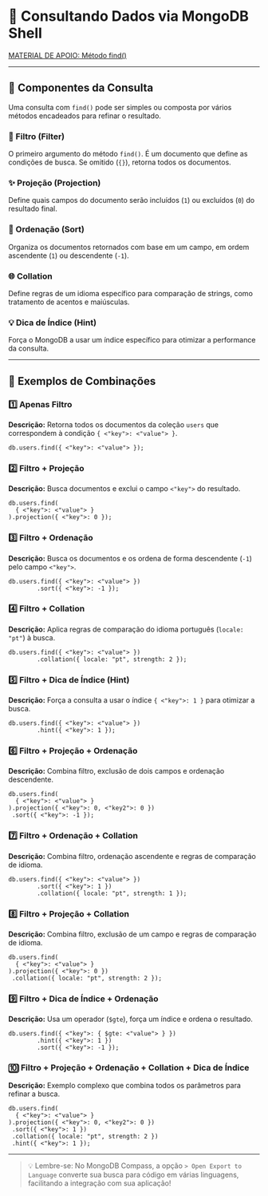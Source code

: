 # 🔎 Consultando Dados via MongoDB Shell

[MATERIAL DE APOIO: Método find()](https://www.mongodb.com/docs/manual/reference/method/db.collection.find/)

---

## 🔹 Componentes da Consulta

Uma consulta com `find()` pode ser simples ou composta por vários métodos encadeados para refinar o resultado.

### 📄 Filtro (Filter)
O primeiro argumento do método `find()`. É um documento que define as condições de busca. Se omitido (`{}`), retorna todos os documentos.

### ✨ Projeção (Projection)
Define quais campos do documento serão incluídos (`1`) ou excluídos (`0`) do resultado final.

### 🔢 Ordenação (Sort)
Organiza os documentos retornados com base em um campo, em ordem ascendente (`1`) ou descendente (`-1`).

### 🌐 Collation
Define regras de um idioma específico para comparação de strings, como tratamento de acentos e maiúsculas.

### 💡 Dica de Índice (Hint)
Força o MongoDB a usar um índice específico para otimizar a performance da consulta.

---

## 🧩 Exemplos de Combinações

### 1️⃣ Apenas Filtro
**Descrição:** Retorna todos os documentos da coleção `users` que correspondem à condição `{ <"key">: <"value"> }`.
<pre><code>db.users.find({ <"key">: <"value"> });
</code></pre>

### 2️⃣ Filtro + Projeção
**Descrição:** Busca documentos e exclui o campo `<"key">` do resultado.
<pre><code>db.users.find(
  { <"key">: <"value"> }
).projection({ <"key">: 0 });
</code></pre>

### 3️⃣ Filtro + Ordenação
**Descrição:** Busca os documentos e os ordena de forma descendente (`-1`) pelo campo `<"key">`.
<pre><code>db.users.find({ <"key">: <"value"> })
        .sort({ <"key">: -1 });
</code></pre>

### 4️⃣ Filtro + Collation
**Descrição:** Aplica regras de comparação do idioma português (`locale: "pt"`) à busca.
<pre><code>db.users.find({ <"key">: <"value"> })
        .collation({ locale: "pt", strength: 2 });
</code></pre>

### 5️⃣ Filtro + Dica de Índice (Hint)
**Descrição:** Força a consulta a usar o índice `{ <"key">: 1 }` para otimizar a busca.
<pre><code>db.users.find({ <"key">: <"value"> })
        .hint({ <"key">: 1 });
</code></pre>

### 6️⃣ Filtro + Projeção + Ordenação
**Descrição:** Combina filtro, exclusão de dois campos e ordenação descendente.
<pre><code>db.users.find(
  { <"key">: <"value"> }
).projection({ <"key">: 0, <"key2">: 0 })
 .sort({ <"key">: -1 });
</code></pre>

### 7️⃣ Filtro + Ordenação + Collation
**Descrição:** Combina filtro, ordenação ascendente e regras de comparação de idioma.
<pre><code>db.users.find({ <"key">: <"value"> })
        .sort({ <"key">: 1 })
        .collation({ locale: "pt", strength: 1 });
</code></pre>

### 8️⃣ Filtro + Projeção + Collation
**Descrição:** Combina filtro, exclusão de um campo e regras de comparação de idioma.
<pre><code>db.users.find(
  { <"key">: <"value"> }
).projection({ <"key">: 0 })
 .collation({ locale: "pt", strength: 2 });
</code></pre>

### 9️⃣ Filtro + Dica de Índice + Ordenação
**Descrição:** Usa um operador (`$gte`), força um índice e ordena o resultado.
<pre><code>db.users.find({ <"key">: { $gte: <"value"> } })
        .hint({ <"key">: 1 })
        .sort({ <"key">: -1 });
</code></pre>

### 🔟 Filtro + Projeção + Ordenação + Collation + Dica de Índice
**Descrição:** Exemplo complexo que combina todos os parâmetros para refinar a busca.
<pre><code>db.users.find(
  { <"key">: <"value"> }
).projection({ <"key">: 0, <"key2">: 0 })
 .sort({ <"key">: 1 })
 .collation({ locale: "pt", strength: 2 })
 .hint({ <"key">: 1 });
</code></pre>

---

> 💡 Lembre-se: No MongoDB Compass, a opção `> Open Export to Language` converte sua busca para código em várias linguagens, facilitando a integração com sua aplicação!
